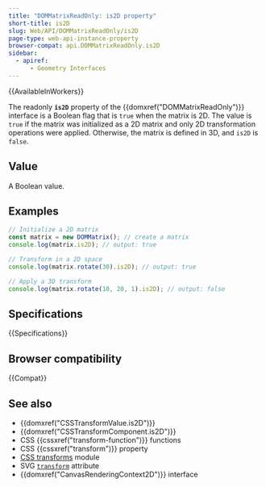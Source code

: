 ```yaml
---
title: "DOMMatrixReadOnly: is2D property"
short-title: is2D
slug: Web/API/DOMMatrixReadOnly/is2D
page-type: web-api-instance-property
browser-compat: api.DOMMatrixReadOnly.is2D
sidebar:
  - apiref:
      - Geometry Interfaces
---
```


{{AvailableInWorkers}}

The readonly **`is2D`** property of the {{domxref("DOMMatrixReadOnly")}} interface is a Boolean flag that is `true` when the matrix is 2D. The value is `true` if the matrix was initialized as a 2D matrix and only 2D transformation operations were applied. Otherwise, the matrix is defined in 3D, and `is2D` is `false`.

## Value

A Boolean value.

## Examples

```js
// Initialize a 2D matrix
const matrix = new DOMMatrix(); // create a matrix
console.log(matrix.is2D); // output: true

// Transform in a 2D space
console.log(matrix.rotate(30).is2D); // output: true

// Apply a 3D transform
console.log(matrix.rotate(10, 20, 1).is2D); // output: false
```

## Specifications

{{Specifications}}

## Browser compatibility

{{Compat}}

## See also

- {{domxref("CSSTransformValue.is2D")}}
- {{domxref("CSSTransformComponent.is2D")}}
- CSS {{cssxref("transform-function")}} functions
- CSS {{cssxref("transform")}} property
- [CSS transforms](/en-US/docs/Web/CSS/CSS_transforms) module
- SVG [`transform`](/en-US/docs/Web/SVG/Reference/Attribute/transform) attribute
- {{domxref("CanvasRenderingContext2D")}} interface
